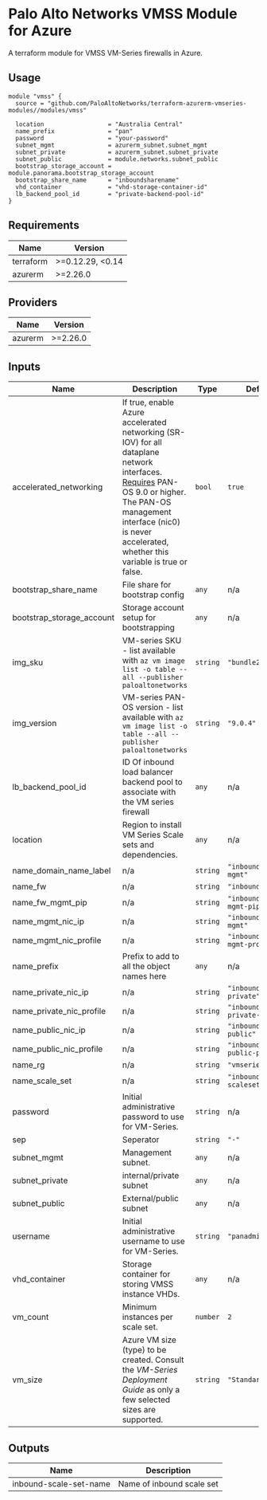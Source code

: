 # Palo Alto Networks VMSS Module for Azure

A terraform module for VMSS VM-Series firewalls in Azure.

## Usage

```hcl
module "vmss" {
  source = "github.com/PaloAltoNetworks/terraform-azurerm-vmseries-modules//modules/vmss"

  location                  = "Australia Central"
  name_prefix               = "pan"
  password                  = "your-password"
  subnet_mgmt               = azurerm_subnet.subnet_mgmt
  subnet_private            = azurerm_subnet.subnet_private
  subnet_public             = module.networks.subnet_public
  bootstrap_storage_account = module.panorama.bootstrap_storage_account
  bootstrap_share_name      = "inboundsharename"
  vhd_container             = "vhd-storage-container-id"
  lb_backend_pool_id        = "private-backend-pool-id"
}
```

<!-- BEGINNING OF PRE-COMMIT-TERRAFORM DOCS HOOK -->
## Requirements

| Name | Version |
|------|---------|
| terraform | >=0.12.29, <0.14 |
| azurerm | >=2.26.0 |

## Providers

| Name | Version |
|------|---------|
| azurerm | >=2.26.0 |

## Inputs

| Name | Description | Type | Default | Required |
|------|-------------|------|---------|:--------:|
| accelerated\_networking | If true, enable Azure accelerated networking (SR-IOV) for all dataplane network interfaces. [Requires](https://docs.paloaltonetworks.com/pan-os/9-0/pan-os-new-features/virtualization-features/support-for-azure-accelerated-networking-sriov) PAN-OS 9.0 or higher. The PAN-OS management interface (nic0) is never accelerated, whether this variable is true or false. | `bool` | `true` | no |
| bootstrap\_share\_name | File share for bootstrap config | `any` | n/a | yes |
| bootstrap\_storage\_account | Storage account setup for bootstrapping | `any` | n/a | yes |
| img\_sku | VM-series SKU - list available with `az vm image list -o table --all --publisher paloaltonetworks` | `string` | `"bundle2"` | no |
| img\_version | VM-series PAN-OS version - list available with `az vm image list -o table --all --publisher paloaltonetworks` | `string` | `"9.0.4"` | no |
| lb\_backend\_pool\_id | ID Of inbound load balancer backend pool to associate with the VM series firewall | `any` | n/a | yes |
| location | Region to install VM Series Scale sets and dependencies. | `any` | n/a | yes |
| name\_domain\_name\_label | n/a | `string` | `"inbound-vm-mgmt"` | no |
| name\_fw | n/a | `string` | `"inbound-fw"` | no |
| name\_fw\_mgmt\_pip | n/a | `string` | `"inbound-fw-mgmt-pip"` | no |
| name\_mgmt\_nic\_ip | n/a | `string` | `"inbound-nic-fw-mgmt"` | no |
| name\_mgmt\_nic\_profile | n/a | `string` | `"inbound-nic-fw-mgmt-profile"` | no |
| name\_prefix | Prefix to add to all the object names here | `any` | n/a | yes |
| name\_private\_nic\_ip | n/a | `string` | `"inbound-nic-fw-private"` | no |
| name\_private\_nic\_profile | n/a | `string` | `"inbound-nic-fw-private-profile"` | no |
| name\_public\_nic\_ip | n/a | `string` | `"inbound-nic-fw-public"` | no |
| name\_public\_nic\_profile | n/a | `string` | `"inbound-nic-fw-public-profile"` | no |
| name\_rg | n/a | `string` | `"vmseries-rg"` | no |
| name\_scale\_set | n/a | `string` | `"inbound-scaleset"` | no |
| password | Initial administrative password to use for VM-Series. | `string` | n/a | yes |
| sep | Seperator | `string` | `"-"` | no |
| subnet\_mgmt | Management subnet. | `any` | n/a | yes |
| subnet\_private | internal/private subnet | `any` | n/a | yes |
| subnet\_public | External/public subnet | `any` | n/a | yes |
| username | Initial administrative username to use for VM-Series. | `string` | `"panadmin"` | no |
| vhd\_container | Storage container for storing VMSS instance VHDs. | `any` | n/a | yes |
| vm\_count | Minimum instances per scale set. | `number` | `2` | no |
| vm\_size | Azure VM size (type) to be created. Consult the *VM-Series Deployment Guide* as only a few selected sizes are supported. | `string` | `"Standard_D3_v2"` | no |

## Outputs

| Name | Description |
|------|-------------|
| inbound-scale-set-name | Name of inbound scale set |

<!-- END OF PRE-COMMIT-TERRAFORM DOCS HOOK -->

